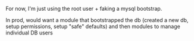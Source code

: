 For now, I'm just using the root user + faking a mysql bootstrap.

In prod, would want a module that bootstrapped the db (created a new db, setup permissions, setup "safe" defaults) and
then modules to manage individual DB users
